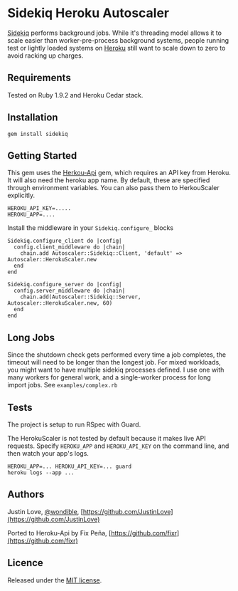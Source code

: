 # Sidekiq Heroku Autoscaler

[Sidekiq](https://github.com/mperham/sidekiq) performs background jobs.  While it's threading model allows it to scale easier than worker-pre-process background systems, people running test or lightly loaded systems on [Heroku](http://www.heroku.com/) still want to scale down to zero to avoid racking up charges.

## Requirements

Tested on Ruby 1.9.2 and Heroku Cedar stack.

## Installation

    gem install sidekiq

## Getting Started

This gem uses the [Herkou-Api](https://github.com/heroku/heroku.rb) gem, which requires an API key from Heroku.  It will also need the heroku app name.  By default, these are specified through environment variables.  You can also pass them to HerkouScaler explicitly.

    HEROKU_API_KEY=.....
    HEROKU_APP=....

Install the middleware in your `Sidekiq.configure_` blocks

    Sidekiq.configure_client do |config|
      config.client_middleware do |chain|
        chain.add Autoscaler::Sidekiq::Client, 'default' => Autoscaler::HerokuScaler.new
      end
    end

    Sidekiq.configure_server do |config|
      config.server_middleware do |chain|
        chain.add(Autoscaler::Sidekiq::Server, Autoscaler::HerokuScaler.new, 60)
      end
    end

## Long Jobs

Since the shutdown check gets performed every time a job completes, the timeout will need to be longer than the longest job.  For mixed workloads, you might want to have multiple sidekiq processes defined.  I use one with many workers for general work, and a single-worker process for long import jobs.  See `examples/complex.rb`

## Tests

The project is setup to run RSpec with Guard.

The HerokuScaler is not tested by default because it makes live API requests.  Specify `HEROKU_APP` and `HEROKU_API_KEY` on the command line, and then watch your app's logs.

    HEROKU_APP=... HEROKU_API_KEY=... guard
    heroku logs --app ...

## Authors

Justin Love, [@wondible](http://twitter.com/wondible), [https://github.com/JustinLove](https://github.com/JustinLove)

Ported to Heroku-Api by Fix Peña, [https://github.com/fixr](https://github.com/fixr)

## Licence

Released under the [MIT license](http://www.opensource.org/licenses/mit-license.php).
